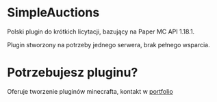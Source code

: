 # SimpleAuctions
Polski plugin do krótkich licytacji, bazujący na Paper MC API 1.18.1.

Plugin stworzony na potrzeby jednego serwera, brak pełnego wsparcia.

# Potrzebujesz pluginu?
Oferuje tworzenie pluginów minecrafta, kontakt w [portfolio](https://itedya.com)
